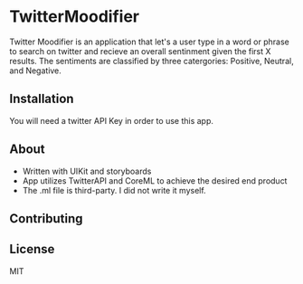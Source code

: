 # TwitterMoodifier

Twitter Moodifier is an application that let's a user type in a word or phrase to search on twitter and recieve an overall sentinment given the first X results. The sentiments are classified by three catergories: Positive, Neutral, and Negative.

## Installation

You will need a twitter API Key in order to use this app.

## About
- Written with UIKit and storyboards
- App utilizes TwitterAPI and CoreML to achieve the desired end product
- The .ml file is third-party. I did not write it myself.

## Contributing

## License
MIT
